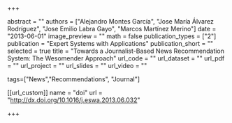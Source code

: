+++

abstract = ""
authors = ["Alejandro Montes García", "Jose María Álvarez Rodríguez", "Jose Emilio Labra Gayo", "Marcos Martínez Merino"]
date = "2013-06-01"
image_preview = ""
math = false
publication_types = ["2"]
publication = "Expert Systems with Applications"
publication_short = ""
selected = true
title = "Towards a Journalist-Based News Recommendation System: The Wesomender Approach"
url_code = ""
url_dataset = ""
url_pdf = ""
url_project = ""
url_slides = ""
url_video = ""

tags=["News","Recommendations", "Journal"]

[[url_custom]]
name = "doi"
url = "http://dx.doi.org/10.1016/j.eswa.2013.06.032"


+++


